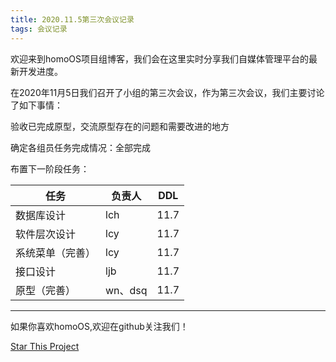 ```yaml
---
title: 2020.11.5第三次会议记录
tags: 会议记录
---
```


欢迎来到homoOS项目组博客，我们会在这里实时分享我们自媒体管理平台的最新开发进度。

在2020年11月5日我们召开了小组的第三次会议，作为第三次会议，我们主要讨论了如下事情：

<!--more-->

验收已完成原型，交流原型存在的问题和需要改进的地方

确定各组员任务完成情况：全部完成

布置下一阶段任务：

| 任务             | 负责人  | DDL  |
| ---------------- | ------- | ---- |
| 数据库设计       | lch     | 11.7 |
| 软件层次设计     | lcy     | 11.7 |
| 系统菜单（完善） | lcy     | 11.7 |
| 接口设计         | ljb     | 11.7 |
| 原型（完善）     | wn、dsq | 11.7 |

---
如果你喜欢homoOS,欢迎在github关注我们！

[Star This Project](https://github.com/SelfMediaWriting)